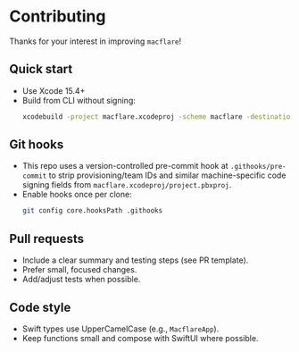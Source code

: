 # Contributing

Thanks for your interest in improving `macflare`!

## Quick start

- Use Xcode 15.4+
- Build from CLI without signing:
  ```bash
  xcodebuild -project macflare.xcodeproj -scheme macflare -destination 'platform=macOS' CODE_SIGNING_ALLOWED=NO build
  ```

## Git hooks

- This repo uses a version-controlled pre-commit hook at `.githooks/pre-commit` to strip provisioning/team IDs and similar machine-specific code signing fields from `macflare.xcodeproj/project.pbxproj`.
- Enable hooks once per clone:
  ```bash
  git config core.hooksPath .githooks
  ```

## Pull requests

- Include a clear summary and testing steps (see PR template).
- Prefer small, focused changes.
- Add/adjust tests when possible.

## Code style

- Swift types use UpperCamelCase (e.g., `MacflareApp`).
- Keep functions small and compose with SwiftUI where possible.
